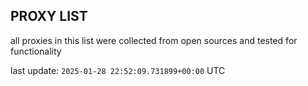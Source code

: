 ## PROXY LIST

all proxies in this list were collected from open sources and tested for functionality

last update: `2025-01-28 22:52:09.731899+00:00` UTC
